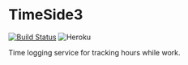# TimeSide3
[![Build Status](https://travis-ci.org/Moondancer83/TimeSide3.svg?branch=master)](https://travis-ci.org/Moondancer83/TimeSide3)
![Heroku](http://heroku-badge.herokuapp.com/?app=time-side-3-app&style=flat)

Time logging service for tracking hours while work.
